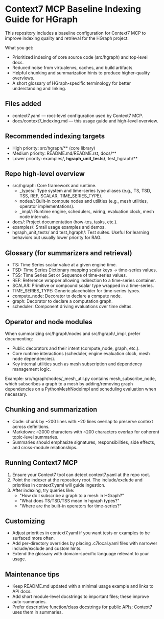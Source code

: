 # Context7 MCP Baseline Indexing Guide for HGraph

This repository includes a baseline configuration for Context7 MCP to improve indexing quality and retrieval for the HGraph project.

What you get:
- Prioritized indexing of core source code (src/hgraph) and top-level docs.
- Reduced noise from virtualenvs, caches, and build artifacts.
- Helpful chunking and summarization hints to produce higher-quality overviews.
- A short glossary of HGraph-specific terminology for better understanding and linking.

## Files added
- context7.yaml — root-level configuration used by Context7 MCP.
- docs/context7_indexing.md — this usage guide and high-level overview.

## Recommended indexing targets
- High priority: src/hgraph/** (core library)
- Medium priority: README.md/README.rst, docs/**
- Lower priority: examples/**, hgraph_unit_tests/**, test_hgraph/**

## Repo high-level overview
- src/hgraph: Core framework and runtime.
  - _types/: Type system and time-series type aliases (e.g., TS, TSD, TSS, REF, SCALAR, TIME_SERIES_TYPE).
  - nodes/: Built-in compute nodes and utilities (e.g., mesh utilities, operator implementations).
  - _impl/: Runtime engine, schedulers, wiring, evaluation clock, mesh node internals.
- docs/: Project documentation (how-tos, tasks, etc.).
- examples/: Small usage examples and demos.
- hgraph_unit_tests/ and test_hgraph/: Test suites. Useful for learning behaviors but usually lower priority for RAG.

## Glossary (for summarizers and retrieval)
- TS: Time Series scalar value at a given engine time.
- TSD: Time Series Dictionary mapping scalar keys → time-series values.
- TSS: Time Series Set or Sequence of time-series values.
- REF: Reference wrapper allowing indirection to a time-series container.
- SCALAR: Primitive or compound scalar type wrapped in a time-series.
- TIME_SERIES_TYPE: Generic placeholder for time-series types.
- compute_node: Decorator to declare a compute node.
- graph: Decorator to declare a computation graph.
- scheduler: Component driving evaluations over time deltas.

## Operator and node modules
When summarizing src/hgraph/nodes and src/hgraph/_impl, prefer documenting:
- Public decorators and their intent (compute_node, graph, etc.).
- Core runtime interactions (scheduler, engine evaluation clock, mesh node dependencies).
- Key internal utilities such as mesh subscription and dependency management logic.

Example: src/hgraph/nodes/_mesh_util.py contains mesh_subscribe_node, which subscribes a graph to a mesh by adding/removing graph dependencies on a PythonMeshNodeImpl and scheduling evaluation when necessary.

## Chunking and summarization
- Code: chunk by ~200 lines with ~20 lines overlap to preserve context across definitions.
- Markdown: ~2000 characters with ~200 characters overlap for coherent topic-level summaries.
- Summaries should emphasize signatures, responsibilities, side effects, and cross-module relationships.

## Running Context7 MCP
1. Ensure your Context7 tool can detect context7.yaml at the repo root.
2. Point the indexer at the repository root. The include/exclude and priorities in context7.yaml will guide ingestion.
3. After indexing, try queries like:
   - "How do I subscribe a graph to a mesh in HGraph?"
   - "What does TS/TSD/TSS mean in hgraph types?"
   - "Where are the built-in operators for time-series?"

## Customizing
- Adjust priorities in context7.yaml if you want tests or examples to be surfaced more often.
- Add per-directory overrides by placing .c7local.yaml files with narrower include/exclude and custom hints.
- Extend the glossary with domain-specific language relevant to your usage.

## Maintenance tips
- Keep README.md updated with a minimal usage example and links to API docs.
- Add short module-level docstrings to important files; these improve auto-summaries.
- Prefer descriptive function/class docstrings for public APIs; Context7 uses them in summaries.

